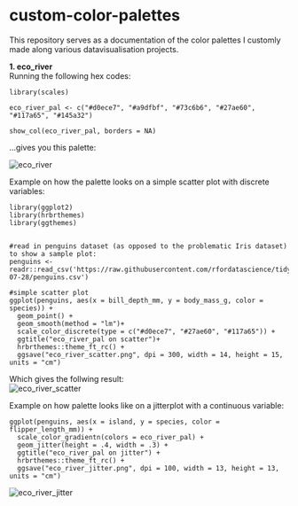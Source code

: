 # custom-color-palettes
This repository serves as a documentation of the color palettes I customly made along various datavisualisation projects.

**1. eco_river**<br/>
Running the following hex codes:
````
library(scales)

eco_river_pal <- c("#d0ece7", "#a9dfbf", "#73c6b6", "#27ae60", "#117a65", "#145a32")

show_col(eco_river_pal, borders = NA)

````
...gives you this palette:

![eco_river](https://user-images.githubusercontent.com/65813696/90793330-e71ffc80-e30b-11ea-961f-8d0eb15c96e0.png)

Example on how the palette looks on a simple scatter plot with discrete variables:

````
library(ggplot2)
library(hrbrthemes)
library(ggthemes)


#read in penguins dataset (as opposed to the problematic Iris dataset) to show a sample plot:
penguins <- readr::read_csv('https://raw.githubusercontent.com/rfordatascience/tidytuesday/master/data/2020/2020-07-28/penguins.csv')

#simple scatter plot
ggplot(penguins, aes(x = bill_depth_mm, y = body_mass_g, color = species)) +
  geom_point() +
  geom_smooth(method = "lm")+
  scale_color_discrete(type = c("#d0ece7", "#27ae60", "#117a65")) +
  ggtitle("eco_river_pal on scatter")+
  hrbrthemes::theme_ft_rc() +
  ggsave("eco_river_scatter.png", dpi = 300, width = 14, height = 15, units = "cm")
````
Which gives the follwing result:<br/>
![eco_river_scatter](https://user-images.githubusercontent.com/65813696/90796791-0caf0500-e310-11ea-96d2-574b18de7007.png)

Example on how palette looks like on a jitterplot with a continuous variable:
````
ggplot(penguins, aes(x = island, y = species, color = flipper_length_mm)) +
  scale_color_gradientn(colors = eco_river_pal) +
  geom_jitter(height = .4, width = .3) +
  ggtitle("eco_river_pal on jitter") +
  hrbrthemes::theme_ft_rc() +
  ggsave("eco_river_jitter.png", dpi = 100, width = 13, height = 13, units = "cm")

````

![eco_river_jitter](https://user-images.githubusercontent.com/65813696/90797193-9bbc1d00-e310-11ea-9890-ffa84bb7fd00.png)
